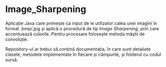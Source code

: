 # Image_Sharpening

Aplicație Java care primește ca input de le utilizator calea unei imagini în format .bmp/.jpg și aplică o procedură de tip *Image Sharpening*, prin care accentuează culorile. Pentru procesare folosește metoda măștii de convoluție.

Repository-ul ar trebui să conțină documentația, în care sunt detaliate clasele, metodele implementate în fiecare și câmpurile, și folderul cu codul sursă.
